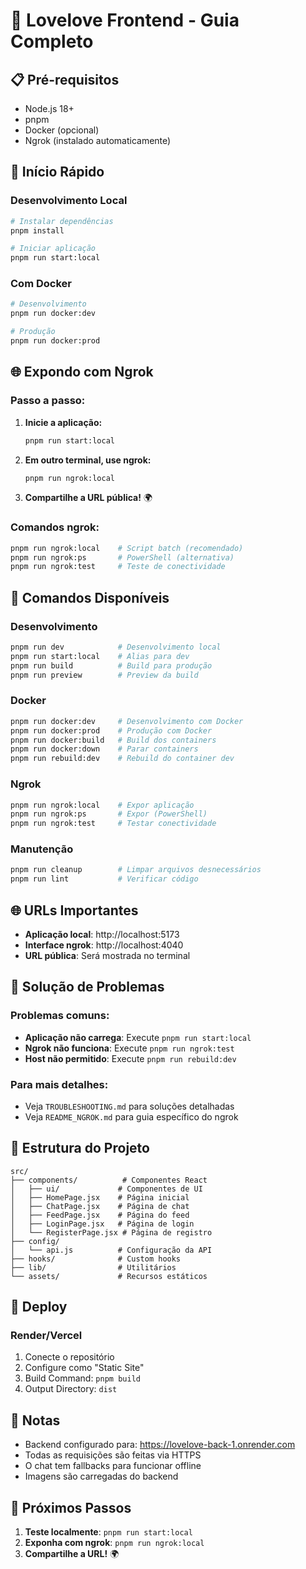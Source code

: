 # 🚀 Lovelove Frontend - Guia Completo

## 📋 Pré-requisitos

- Node.js 18+
- pnpm
- Docker (opcional)
- Ngrok (instalado automaticamente)

## 🚀 Início Rápido

### **Desenvolvimento Local**
```bash
# Instalar dependências
pnpm install

# Iniciar aplicação
pnpm run start:local
```

### **Com Docker**
```bash
# Desenvolvimento
pnpm run docker:dev

# Produção
pnpm run docker:prod
```

## 🌐 Expondo com Ngrok

### **Passo a passo:**
1. **Inicie a aplicação:**
   ```bash
   pnpm run start:local
   ```

2. **Em outro terminal, use ngrok:**
   ```bash
   pnpm run ngrok:local
   ```

3. **Compartilhe a URL pública!** 🌍

### **Comandos ngrok:**
```bash
pnpm run ngrok:local    # Script batch (recomendado)
pnpm run ngrok:ps       # PowerShell (alternativa)
pnpm run ngrok:test     # Teste de conectividade
```

## 🔧 Comandos Disponíveis

### **Desenvolvimento**
```bash
pnpm run dev            # Desenvolvimento local
pnpm run start:local    # Alias para dev
pnpm run build          # Build para produção
pnpm run preview        # Preview da build
```

### **Docker**
```bash
pnpm run docker:dev     # Desenvolvimento com Docker
pnpm run docker:prod    # Produção com Docker
pnpm run docker:build   # Build dos containers
pnpm run docker:down    # Parar containers
pnpm run rebuild:dev    # Rebuild do container dev
```

### **Ngrok**
```bash
pnpm run ngrok:local    # Expor aplicação
pnpm run ngrok:ps       # Expor (PowerShell)
pnpm run ngrok:test     # Testar conectividade
```

### **Manutenção**
```bash
pnpm run cleanup        # Limpar arquivos desnecessários
pnpm run lint           # Verificar código
```

## 🌐 URLs Importantes

- **Aplicação local**: http://localhost:5173
- **Interface ngrok**: http://localhost:4040
- **URL pública**: Será mostrada no terminal

## 🔧 Solução de Problemas

### **Problemas comuns:**
- **Aplicação não carrega**: Execute `pnpm run start:local`
- **Ngrok não funciona**: Execute `pnpm run ngrok:test`
- **Host não permitido**: Execute `pnpm run rebuild:dev`

### **Para mais detalhes:**
- Veja `TROUBLESHOOTING.md` para soluções detalhadas
- Veja `README_NGROK.md` para guia específico do ngrok

## 📁 Estrutura do Projeto

```
src/
├── components/          # Componentes React
│   ├── ui/             # Componentes de UI
│   ├── HomePage.jsx    # Página inicial
│   ├── ChatPage.jsx    # Página de chat
│   ├── FeedPage.jsx    # Página do feed
│   ├── LoginPage.jsx   # Página de login
│   └── RegisterPage.jsx # Página de registro
├── config/
│   └── api.js          # Configuração da API
├── hooks/              # Custom hooks
├── lib/                # Utilitários
└── assets/             # Recursos estáticos
```

## 🚀 Deploy

### **Render/Vercel**
1. Conecte o repositório
2. Configure como "Static Site"
3. Build Command: `pnpm build`
4. Output Directory: `dist`

## 📝 Notas

- Backend configurado para: https://lovelove-back-1.onrender.com
- Todas as requisições são feitas via HTTPS
- O chat tem fallbacks para funcionar offline
- Imagens são carregadas do backend

## 🎯 Próximos Passos

1. **Teste localmente**: `pnpm run start:local`
2. **Exponha com ngrok**: `pnpm run ngrok:local`
3. **Compartilhe a URL!** 🌍
